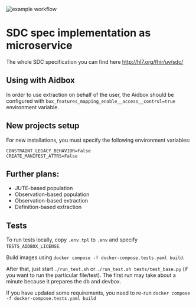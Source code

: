 ![example workflow](https://github.com/beda-software/fhir-sdc/actions/workflows/github-actions.yml/badge.svg)
# SDC spec implementation as microservice

The whole SDC specification you can find here http://hl7.org/fhir/uv/sdc/

## Using with Aidbox

In order to use extraction on behalf of the user, the Aidbox should be configured with `box_features_mapping_enable__access__control=true` environment variable.

## New projects setup

For new installations, you must specify the following environment variables:
```
CONSTRAINT_LEGACY_BEHAVIOR=False
CREATE_MANIFEST_ATTRS=False
```

## Further plans:
- JUTE-based population
- Observation-based population
- Observation-based extraction
- Definition-based extraction


## Tests
To run tests locally, copy `.env.tpl` to `.env` and specify `TESTS_AIDBOX_LICENSE`.  


Build images using `docker compose -f docker-compose.tests.yaml build`.


After that, just start `./run_test.sh` or `./run_test.sh tests/test_base.py` (if you want to run the particular file/test).
The first run may take about a minute because it prepares the db and devbox.


If you have updated some requirements, you need to re-run `docker compose -f docker-compose.tests.yaml build`
